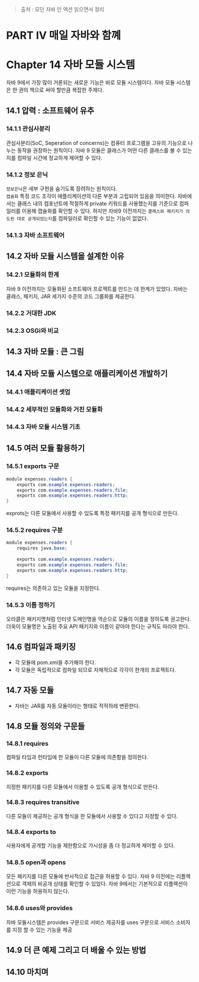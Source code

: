 > 출처 : 모던 자바 인 액션 읽으면서 정리

# PART Ⅳ 매일 자바와 함꼐
# Chapter 14 자바 모듈 시스템
자바 9에서 가장 많이 거론되는 새로운 기능은 바로 모듈 시스템이다.
자바 모듈 시스템은 한 권의 책으로 써야 할만큼 복잡한 주제다.

## 14.1 압력 : 소프트웨어 유추
### 14.1.1 관심사분리
관심사분리(SoC, Seperation of concerns)는 컴퓨터 프로그램을 고유의 기능으로 나누는 동작을 권장하는 원칙이다.
자바 9 모듈은 클래스가 어떤 다른 클래스를 볼 수 있는지를 컴파일 시간에 정교하게 제어할 수 있다.

### 14.1.2 정보 은닉
`정보은닉`은 세부 구현을 숨기도록 장려하는 원칙이다.  
`캡슐화` 특정 코드 조각이 애플리케이션의 다른 부분과 고립되어 있음을 의미한다. 
자바에서는 클래스 내의 컴포넌트에 적절하게 private 키워드를 사용했는지를 기준으로 컴파일러를 이용해 캡슐화를 확인할 수 있다.
하지만 자바9 이전까지는 `클래스와 패키지가 의도된 대로 공개되었는지`를 컴파일러로 확인할 수 있는 기능이 없없다.

### 14.1.3 자바 소프트웨어

## 14.2 자바 모듈 시스템을 설계한 이유
### 14.2.1 모듈화의 한계
자바 9 이전까지는 모듈화된 소프트웨어 프로젝트를 만드는 데 한계가 있었다. 자바는 클래스, 패키지, JAR 세가지 수준의 코드 그룹화를 제공한다.

### 14.2.2 거대한 JDK
### 14.2.3 OSGi와 비교

## 14.3 자바 모듈 : 큰 그림

## 14.4 자바 모듈 시스템으로 애플리케이션 개발하기
### 14.4.1 애플리케이션 셋업
### 14.4.2 세부적인 모듈화와 거친 모듈화
### 14.4.3 자바 모듈 시스템 기초

## 14.5 여러 모듈 활용하기
### 14.5.1 exports 구문
```java
module expenses.readers {
    exports com.example.expenses.readers;
    exports com.example.expenses.readers.file;
    exports com.example.expenses.readers.http;
}
```

exprots는 다른 모듈에서 사용할 수 있도록 특정 패키지를 공개 형식으로 만든다.

### 14.5.2 requires 구분
```java
module expenses.readers {
    requires java.base;
    
    exports com.example.expenses.readers;
    exports com.example.expenses.readers.file;
    exports com.example.expenses.readers.http;
}
```

requires는 의존하고 있는 모듈을 지정한다.

### 14.5.3 이름 정하기
오라클은 패키지명처럼 인터넷 도메인명을 역순으로 모듈의 이름을 정하도록 권고한다.
더욱이 모듈명은 노출된 주요 API 패키지와 이름이 같아야 한다는 규칙도 따라야 한다.

## 14.6 컴파일과 패키징
- 각 모듈에 pom.xml을 추가해야 한다.
- 각 모듈은 독립적으로 컴파일 되므로 자체적으로 각각이 한개의 프로젝트다.

## 14.7 자동 모듈
- 자바는 JAR를 자동 모듈이라는 형태로 적적하레 변환한다.

## 14.8 모듈 정의와 구문들
### 14.8.1 requires
컴파일 타임과 런타임에 한 모듈이 다른 모듈에 의존함을 정의한다.

### 14.8.2 exports
지정한 패키지를 다른 모듈에서 이용할 수 있도록 공개 형식으로 만든다.

### 14.8.3 requires transitive
다른 모듈이 제공하는 공개 형식을 한 모듈에서 사용할 수 있다고 지정할 수 있다.

### 14.8.4 exports to
사용자에게 공개할 기능을 제한함으로 가시성을 좀 더 정교하게 제어할 수 있다.

### 14.8.5 open과 opens
모든 패키지를 다른 모듈에 반사적으로 접근을 허용할 수 있다.
자바 9 이전에는 리플렉션으로 객체의 비공개 상태를 확인할 수 있었다. 자바 9에서는 기본적으로 리플렉션이 이런 기능을 허용하지 않는다.

### 14.8.6 uses와 provides
자바 모듈시스템은 provides 구문으로 서비스 제공자를 uses 구문으로 서비스 소비자를 지정 할 수 있는 기능을 제공

## 14.9 더 큰 예제 그리고 더 배울 수 있는 방법
## 14.10 마치며


